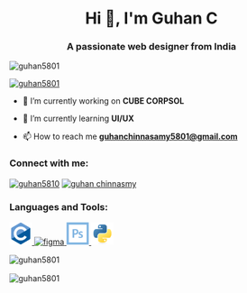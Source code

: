 <h1 align="center">Hi 👋, I'm Guhan C</h1>
<h3 align="center">A passionate web designer from India</h3>

<p align="left"> <img src="https://komarev.com/ghpvc/?username=guhan5801&label=Profile%20views&color=0e75b6&style=flat" alt="guhan5801" /> </p>

<p align="left"> <a href="https://github.com/ryo-ma/github-profile-trophy"><img src="https://github-profile-trophy.vercel.app/?username=guhan5801" alt="guhan5801" /></a> </p>

- 🔭 I’m currently working on **CUBE CORPSOL**

- 🌱 I’m currently learning **UI/UX**

- 📫 How to reach me **guhanchinnasamy5801@gmail.com**

<h3 align="left">Connect with me:</h3>
<p align="left">
<a href="https://linkedin.com/in/guhan5810" target="blank"><img align="center" src="https://raw.githubusercontent.com/rahuldkjain/github-profile-readme-generator/master/src/images/icons/Social/linked-in-alt.svg" alt="guhan5810" height="30" width="40" /></a>
<a href="https://kaggle.com/guhan chinnasmy" target="blank"><img align="center" src="https://raw.githubusercontent.com/rahuldkjain/github-profile-readme-generator/master/src/images/icons/Social/kaggle.svg" alt="guhan chinnasmy" height="30" width="40" /></a>
</p>

<h3 align="left">Languages and Tools:</h3>
<p align="left"> <a href="https://www.cprogramming.com/" target="_blank" rel="noreferrer"> <img src="https://raw.githubusercontent.com/devicons/devicon/master/icons/c/c-original.svg" alt="c" width="40" height="40"/> </a> <a href="https://www.figma.com/" target="_blank" rel="noreferrer"> <img src="https://www.vectorlogo.zone/logos/figma/figma-icon.svg" alt="figma" width="40" height="40"/> </a> <a href="https://www.photoshop.com/en" target="_blank" rel="noreferrer"> <img src="https://raw.githubusercontent.com/devicons/devicon/master/icons/photoshop/photoshop-line.svg" alt="photoshop" width="40" height="40"/> </a> <a href="https://www.python.org" target="_blank" rel="noreferrer"> <img src="https://raw.githubusercontent.com/devicons/devicon/master/icons/python/python-original.svg" alt="python" width="40" height="40"/> </a> </p>

<p><img align="center" src="https://github-readme-stats.vercel.app/api/top-langs?username=guhan5801&show_icons=true&locale=en&layout=compact" alt="guhan5801" /></p>

<p><img align="center" src="https://github-readme-streak-stats.herokuapp.com/?user=guhan5801&" alt="guhan5801" /></p>
